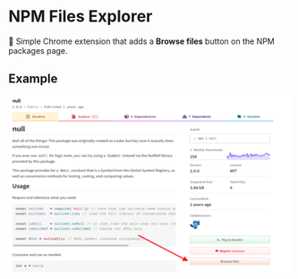 # NPM Files Explorer

🌟 Simple Chrome extension that adds a **Browse files** button on the NPM packages page.

## Example

<img src="https://github.com/Androz2091/npm-files-explorer/blob/main/example.png" width="1000" />
